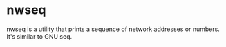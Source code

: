 nwseq
=====

nwseq is a utility that prints a sequence of network addresses or numbers. It's similar to GNU seq.
